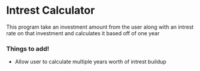 # Intrest Calculator
This program take an investment amount from the user along with an intrest rate on that investment and calculates it based off of one year


### Things to add!
* Allow user to calculate multiple years worth of intrest buildup